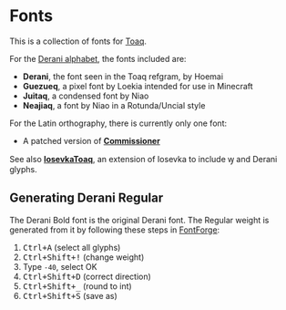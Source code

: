# Fonts

This is a collection of fonts for [Toaq](https://toaq.net).

For the [Derani alphabet](https://toaq.me/Derani), the fonts included are:

- **Derani**, the font seen in the Toaq refgram, by Hoemai
- **Guezueq**, a pixel font by Loekia intended for use in Minecraft
- **Juitaq**, a condensed font by Niao
- **Neajiaq**, a font by Niao in a Rotunda/Uncial style

For the Latin orthography, there is currently only one font:

- A patched version of [**Commissioner**](https://fonts.google.com/specimen/Commissioner)

See also [**IosevkaToaq**](https://github.com/toaq/Iosevka), an extension of Iosevka to include ꝡ and Derani glyphs.

## Generating Derani Regular

The Derani Bold font is the original Derani font. The Regular weight is generated from it by following these steps in [FontForge](https://fontforge.org/en-US/):

1. <kbd>Ctrl+A</kbd> (select all glyphs)
2. <kbd>Ctrl+Shift+!</kbd> (change weight)
3. Type `-40`, select OK
4. <kbd>Ctrl+Shift+D</kbd> (correct direction)
5. <kbd>Ctrl+Shift+_</kbd> (round to int)
6. <kbd>Ctrl+Shift+S</kbd> (save as)

